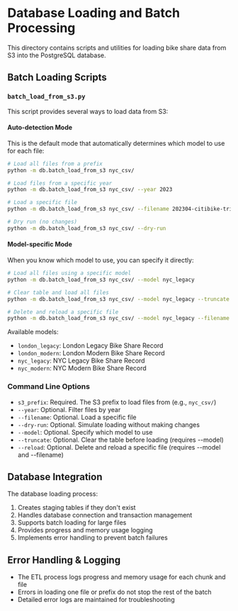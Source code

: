 # Database Loading and Batch Processing

This directory contains scripts and utilities for loading bike share data from S3 into the PostgreSQL database.

## Batch Loading Scripts

### `batch_load_from_s3.py`

This script provides several ways to load data from S3:

#### Auto-detection Mode
This is the default mode that automatically determines which model to use for each file:

```bash
# Load all files from a prefix
python -m db.batch_load_from_s3 nyc_csv/

# Load files from a specific year
python -m db.batch_load_from_s3 nyc_csv/ --year 2023

# Load a specific file
python -m db.batch_load_from_s3 nyc_csv/ --filename 202304-citibike-tripdata.csv

# Dry run (no changes)
python -m db.batch_load_from_s3 nyc_csv/ --dry-run
```

#### Model-specific Mode
When you know which model to use, you can specify it directly:

```bash
# Load all files using a specific model
python -m db.batch_load_from_s3 nyc_csv/ --model nyc_legacy

# Clear table and load all files
python -m db.batch_load_from_s3 nyc_csv/ --model nyc_legacy --truncate

# Delete and reload a specific file
python -m db.batch_load_from_s3 nyc_csv/ --model nyc_legacy --filename file.csv --reload
```

Available models:
- `london_legacy`: London Legacy Bike Share Record
- `london_modern`: London Modern Bike Share Record
- `nyc_legacy`: NYC Legacy Bike Share Record
- `nyc_modern`: NYC Modern Bike Share Record

### Command Line Options

- `s3_prefix`: Required. The S3 prefix to load files from (e.g., `nyc_csv/`)
- `--year`: Optional. Filter files by year
- `--filename`: Optional. Load a specific file
- `--dry-run`: Optional. Simulate loading without making changes
- `--model`: Optional. Specify which model to use
- `--truncate`: Optional. Clear the table before loading (requires --model)
- `--reload`: Optional. Delete and reload a specific file (requires --model and --filename)

## Database Integration

The database loading process:
1. Creates staging tables if they don't exist
2. Handles database connection and transaction management
3. Supports batch loading for large files
4. Provides progress and memory usage logging
5. Implements error handling to prevent batch failures

## Error Handling & Logging

- The ETL process logs progress and memory usage for each chunk and file
- Errors in loading one file or prefix do not stop the rest of the batch
- Detailed error logs are maintained for troubleshooting 